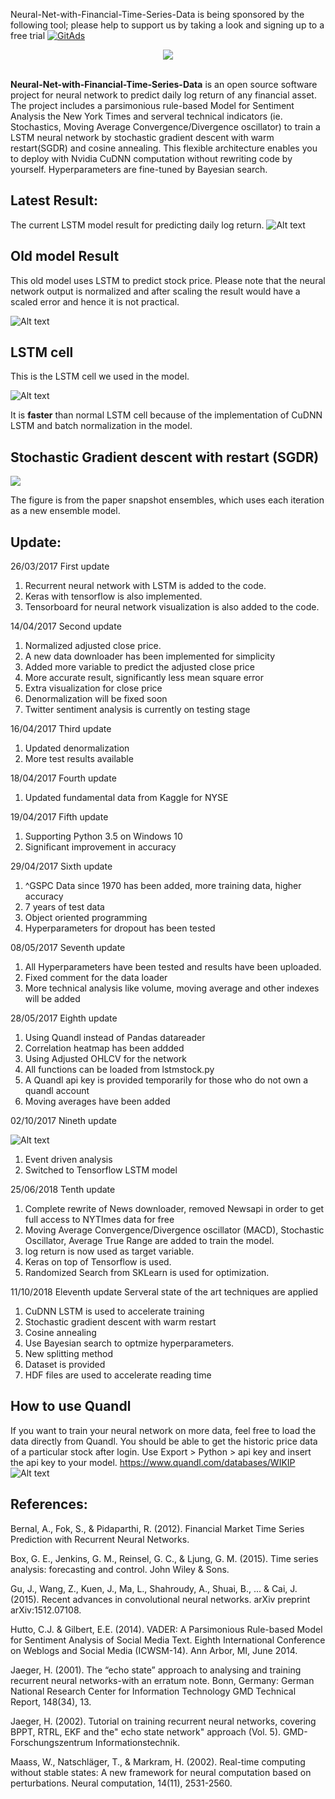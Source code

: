 Neural-Net-with-Financial-Time-Series-Data is being sponsored by the following tool; please help to support us by taking a look and signing up to a free trial
<a href="https://tracking.gitads.io/?repo=Neural-Net-with-Financial-Time-Series-Data"><img src="https://images.gitads.io/Neural-Net-with-Financial-Time-Series-Data" alt="GitAds"/></a>

<div align="center">
  <img src="https://github.com/BenjiKCF/Neural-Network-with-Financial-Time-Series-Data/blob/master/Photos/Logo.png"><br><br>
</div>



**Neural-Net-with-Financial-Time-Series-Data** is an open source software project for neural network to predict daily log return of any financial asset. The project includes a parsimonious rule-based Model for Sentiment Analysis  the New York Times and serveral technical indicators (ie. Stochastics, Moving Average Convergence/Divergence oscillator) to train a LSTM neural network by stochastic gradient descent with warm restart(SGDR) and cosine annealing. This flexible architecture enables you to deploy with Nvidia CuDNN computation without rewriting code by yourself. Hyperparameters are fine-tuned by Bayesian search. 


## Latest Result:

The current LSTM model result for predicting daily log return.
![Alt text](https://github.com/BenjiKCF/Neural-Network-with-Financial-Time-Series-Data/blob/master/Photos/Predicted_vs_True_all_last%20300.png)


## Old model Result

This old model uses LSTM to predict stock price. Please note that the neural network output is normalized and after scaling the result would have a scaled error and hence it is not practical.

![Alt text](https://github.com/BenjiKCF/Neural-Network-with-Financial-Time-Series-Data/blob/master/Photos/20170510result.png)


## LSTM cell 

This is the LSTM cell we used in the model.

![Alt text](https://github.com/BenjiKCF/Neural-Network-with-Financial-Time-Series-Data/blob/master/Photos/lstm.png)

It is **faster** than normal LSTM cell because of the implementation of CuDNN LSTM and batch normalization in the model.

## Stochastic Gradient descent with restart (SGDR)

![](https://github.com/BenjiKCF/Neural-Network-with-Financial-Time-Series-Data/blob/master/Photos/SGDR.png)

The figure is from the paper snapshot ensembles, which uses each iteration as a new ensemble model.

## Update:
26/03/2017 First update
1. Recurrent neural network with LSTM is added to the code. 
2. Keras with tensorflow is also implemented. 
3. Tensorboard for neural network visualization is also added to the code.

14/04/2017 Second update
1. Normalized adjusted close price. 
2. A new data downloader has been implemented for simplicity
3. Added more variable to predict the adjusted close price
4. More accurate result, significantly less mean square error
5. Extra visualization for close price
6. Denormalization will be fixed soon
7. Twitter sentiment analysis is currently on testing stage

16/04/2017 Third update
1. Updated denormalization 
2. More test results available

18/04/2017 Fourth update
1. Updated fundamental data from Kaggle for NYSE 

19/04/2017 Fifth update
1. Supporting Python 3.5 on Windows 10
2. Significant improvement in accuracy

29/04/2017 Sixth update
1. ^GSPC Data since 1970 has been added, more training data, higher accuracy
2. 7 years of test data 
3. Object oriented programming
4. Hyperparameters for dropout has been tested

08/05/2017 Seventh update
1. All Hyperparameters have been tested and results have been uploaded.
2. Fixed comment for the data loader
3. More technical analysis like volume, moving average and other indexes will be added

28/05/2017 Eighth update
1. Using Quandl instead of Pandas datareader
2. Correlation heatmap has been addded
3. Using Adjusted OHLCV for the network
4. All functions can be loaded from lstmstock.py
5. A Quandl api key is provided temporarily for those who do not own a quandl account
6. Moving averages have been added

02/10/2017 Nineth update

![Alt text](https://github.com/BenjiKCF/Neural-Network-with-Financial-Time-Series-Data/blob/master/Photos/Dataframe.png)

1. Event driven analysis
2. Switched to Tensorflow LSTM model

25/06/2018 Tenth update 
1. Complete rewrite of News downloader, removed Newsapi in order to get full access to NYTImes data for free
2. Moving Average Convergence/Divergence oscillator (MACD), Stochastic Oscillator, Average True Range are added to train the model.
3. log return is now used as target variable. 
4. Keras on top of Tensorflow is used.
5. Randomized Search from SKLearn is used for optimization.

11/10/2018 Eleventh update
Serveral state of the art techniques are applied
1. CuDNN LSTM is used to accelerate training
2. Stochastic gradient descent with warm restart
3. Cosine annealing 
4. Use Bayesian search to optmize hyperparameters.
5. New splitting method
6. Dataset is provided 
7. HDF files are used to accelerate reading time

## How to use Quandl
If you want to train your neural network on more data, feel free to load the data directly from Quandl.
You should be able to get the historic price data of a particular stock after login. 
Use Export > Python > api key and insert the api key to your model.
https://www.quandl.com/databases/WIKIP
![Alt text](https://github.com/BenjiKCF/Neural-Network-with-Financial-Time-Series-Data/blob/master/Photos/quandl.png)

## References:
Bernal, A., Fok, S., & Pidaparthi, R. (2012). Financial Market Time Series Prediction with Recurrent Neural Networks.

Box, G. E., Jenkins, G. M., Reinsel, G. C., & Ljung, G. M. (2015). Time series analysis: forecasting and control. John Wiley & Sons.

Gu, J., Wang, Z., Kuen, J., Ma, L., Shahroudy, A., Shuai, B., ... & Cai, J. (2015). Recent advances in convolutional neural networks. arXiv preprint arXiv:1512.07108.

Hutto, C.J. & Gilbert, E.E. (2014). VADER: A Parsimonious Rule-based Model for Sentiment Analysis of Social Media Text. Eighth International Conference on Weblogs and Social Media (ICWSM-14). Ann Arbor, MI, June 2014.

Jaeger, H. (2001). The “echo state” approach to analysing and training recurrent neural networks-with an erratum note. Bonn, Germany: German National Research Center for Information Technology GMD Technical Report, 148(34), 13.

Jaeger, H. (2002). Tutorial on training recurrent neural networks, covering BPPT, RTRL, EKF and the" echo state network" approach (Vol. 5). GMD-Forschungszentrum Informationstechnik.

Maass, W., Natschläger, T., & Markram, H. (2002). Real-time computing without stable states: A new framework for neural computation based on perturbations. Neural computation, 14(11), 2531-2560.
